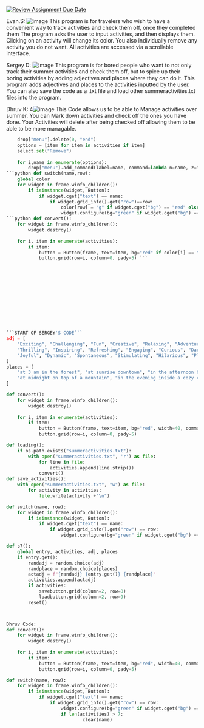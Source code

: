 [![Review Assignment Due Date](https://classroom.github.com/assets/deadline-readme-button-22041afd0340ce965d47ae6ef1cefeee28c7c493a6346c4f15d667ab976d596c.svg)](https://classroom.github.com/a/DpCY8B3G)


Evan.S:
![image](https://github.com/user-attachments/assets/7f3bdef5-768b-4fa6-a77d-ed228a6a40ca)
This program is for travelers who wish to have a convenient way to track activities and check them off, once they completed them
The program asks the user to input activities, and then displays them.  Clicking on an activity will change its color.  You also individually remove any activity you do not want.  All activities are accessed via a scrollable interface.


Sergey D:
![image](https://github.com/user-attachments/assets/4e89b604-73fe-43cc-8a39-e6df24558b34)
This program is for bored people who want to not only track their summer activities and check them off, but to spice up their boring activities by adding adjectives and places where they can do it. This program adds adjectives and places to the activities inputted by the user. You can also save the code as a .txt file and load other summeractivities.txt files into the program. 

Dhruv K:
4![image](https://github.com/user-attachments/assets/93633f32-6c9c-4057-8197-0ae0e725dbb8)
This Code allows us to be able to Manage activities over summer. You can Mark down activities and check off the ones you have done. Your Activities will delete after being checked off allowing them to be able to be more managable.



```python def dlear():
    drop["menu"].delete(0, "end")
    options = [item for item in activities if item]
    select.set("Remove")
    
    for i,name in enumerate(options):
        drop["menu"].add_command(label=name, command=lambda n=name, z=i: clear(n,z)) ```
```python def switch(name,row):
    global color
    for widget in frame.winfo_children():
        if isinstance(widget, Button):  
            if widget.cget("text") == name:
                if widget.grid_info().get("row")==row:
                    color[row] = "g" if widget.cget("bg") == "red" else "r"
                    widget.configure(bg="green" if widget.cget("bg") == "red" else "red")  ```
```python def convert():
    for widget in frame.winfo_children():
        widget.destroy() 
    
    for i, item in enumerate(activities):
        if item:
            button = Button(frame, text=item, bg="red" if color[i] == "r" else "green", width=20, command=lambda k=item, g=i: switch(k,g))
            button.grid(row=i, column=0, pady=5) ```













```START OF SERGEY'S CODE```
adj = [
    "Exciting", "Challenging", "Fun", "Creative", "Relaxing", "Adventurous", "Mysterious", "Energetic",
    "Thrilling", "Inspiring", "Refreshing", "Engaging", "Curious", "Daring", "Lively", "Vibrant",
    "Joyful", "Dynamic", "Spontaneous", "Stimulating", "Hilarious", "Playful", "Unique", "Motivating"
]
places = [
    "at 3 am in the forest", "at sunrise downtown", "in the afternoon by the seaside",
    "at midnight on top of a mountain", "in the evening inside a cozy café", "at noon at a bustling market"
]

def convert():
    for widget in frame.winfo_children():
        widget.destroy()
    
    for i, item in enumerate(activities):
        if item:
            button = Button(frame, text=item, bg="red", width=40, command=lambda k=item, g=i: switch(k, g))
            button.grid(row=i, column=0, pady=5)

def loading():
    if os.path.exists("summeractivities.txt"):
        with open("summeractivities.txt", 'r') as file:
            for line in file:
                activities.append(line.strip())
            convert()
def save_activities():
    with open("summeractivities.txt", "w") as file:
        for activity in activities:
            file.write(activity +"\n")

def switch(name, row):
    for widget in frame.winfo_children():
        if isinstance(widget, Button):
            if widget.cget("text") == name:
                if widget.grid_info().get("row") == row:
                    widget.configure(bg="green" if widget.cget("bg") == "red" else "red")

def s7():
    global entry, activities, adj, places
    if entry.get():
        randadj = random.choice(adj)
        randplace = random.choice(places)
        actadj = f"{randadj} {entry.get()} {randplace}"
        activities.append(actadj)
        if activities:
            savebutton.grid(column=2, row=8)
            loadbutton.grid(column=2, row=9)
        reset()



Dhruv Code:
def convert():
    for widget in frame.winfo_children():
        widget.destroy()
    
    for i, item in enumerate(activities):
        if item:
            button = Button(frame, text=item, bg="red", width=40, command=lambda k=item, g=i: switch(k, g))  # Increased button width
            button.grid(row=i, column=0, pady=5)

def switch(name, row):
    for widget in frame.winfo_children():
        if isinstance(widget, Button):
            if widget.cget("text") == name:
                if widget.grid_info().get("row") == row:
                    widget.configure(bg="green" if widget.cget("bg") == "red" else "red")
                    if len(activities) > 7:
                            clear(name)
